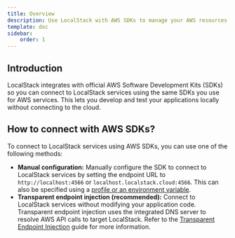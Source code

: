 ```yaml
---
title: Overview
description: Use LocalStack with AWS SDKs to manage your AWS resources locally.
template: doc
sidebar:
    order: 1
---
```


## Introduction

LocalStack integrates with official AWS Software Development Kits (SDKs) so you can connect to LocalStack services using the same SDKs you use for AWS services.
This lets you develop and test your applications locally without connecting to the cloud.

## How to connect with AWS SDKs?

To connect to LocalStack services using AWS SDKs, you can use one of the following methods:

- **Manual configuration:** Manually configure the SDK to connect to LocalStack services by setting the endpoint URL to `http://localhost:4566` or `localhost.localstack.cloud:4566`.
This can also be specified using a [profile or an environment variable](https://docs.aws.amazon.com/sdkref/latest/guide/feature-ss-endpoints.html).
- **Transparent endpoint injection (recommended):** Connect to LocalStack services without modifying your application code.
Transparent endpoint injection uses the integrated DNS server to resolve AWS API calls to target LocalStack.
  Refer to the [Transparent Endpoint Injection](/aws/capabilities/networking/transparent-endpoint-injection/) guide for more information.
